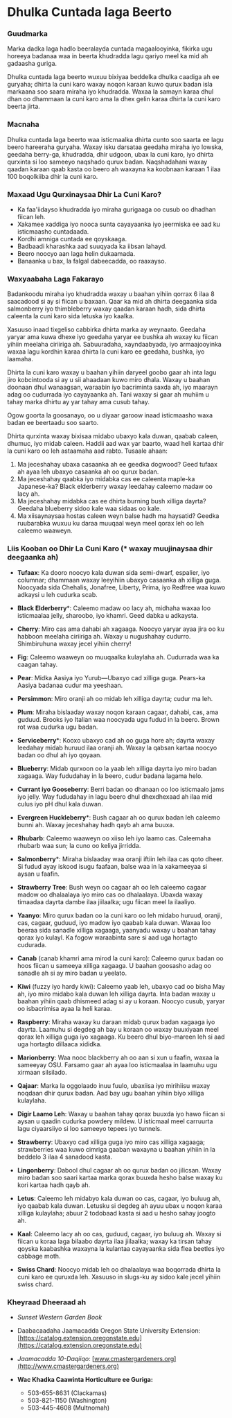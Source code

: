 # Dhulka Cuntada laga Beerto

### Guudmarka

Marka dadka laga hadlo beeralayda cuntada magaalooyinka, fikirka ugu horeeya badanaa waa in beerta khudradda lagu qariyo meel ka mid ah gadaasha guriga.

Dhulka cuntada laga beerto wuxuu bixiyaa beddelka dhulka caadiga ah ee guryaha; dhirta la cuni karo waxay noqon karaan kuwo qurux badan isla markaana soo saara miraha iyo khudradda. Waxaa la samayn karaa dhul dhan oo dhammaan la cuni karo ama la dhex gelin karaa dhirta la cuni karo beerta jirta.

### Macnaha

Dhulka cuntada laga beerto waa isticmaalka dhirta cunto soo saarta ee lagu beero hareeraha guryaha. Waxay isku darsataa geedaha miraha iyo lowska, geedaha berry-ga, khudradda, dhir udgoon, ubax la cuni karo, iyo dhirta qurxinta si loo sameeyo naqshado qurux badan. Naqshadahani waxay qaadan karaan qaab kasta oo beero ah waxayna ka koobnaan karaan 1 ilaa 100 boqolkiiba dhir la cuni karo.

### Maxaad Ugu Qurxinaysaa Dhir La Cuni Karo?

- Ka faa'iidayso khudradda iyo miraha gurigaaga oo cusub oo dhadhan fiican leh.
- Xakamee xaddiga iyo nooca sunta cayayaanka iyo jeermiska ee aad ku isticmaasho cuntadaada.
- Kordhi amniga cuntada ee qoyskaaga.
- Badbaadi kharashka aad suuqyada ka iibsan lahayd.
- Beero noocyo aan laga helin dukaamada.
- Banaanka u bax, la falgal dabeecadda, oo raaxayso.

### Waxyaabaha Laga Fakarayo


Badankoodu miraha iyo khudradda waxay u baahan yihiin qorrax 6 ilaa 8 saacadood si ay si fiican u baxaan. Qaar ka mid ah dhirta deegaanka sida salmonberry iyo thimbleberry waxay qaadan karaan hadh, sida dhirta caleenta la cuni karo sida letuska iyo kaalka.


Xasuuso inaad tixgeliso cabbirka dhirta marka ay weynaato. Geedaha yaryar ama kuwa dhexe iyo geedaha yaryar ee bushka ah waxay ku fiican yihiin meelaha ciriiriga ah. Sabuuradaha, xayndaabyada, iyo armaajooyinka waxaa lagu kordhin karaa dhirta la cuni karo ee geedaha, bushka, iyo laamaha.


Dhirta la cuni karo waxay u baahan yihiin daryeel goobo gaar ah inta lagu jiro kobcintooda si ay u sii ahaadaan kuwo miro dhala. Waxay u baahan doonaan dhul wanaagsan, waraabin iyo bacriminta saxda ah, iyo maarayn adag oo cudurrada iyo cayayaanka ah. Tani waxay si gaar ah muhiim u tahay marka dhirtu ay yar tahay ama cusub tahay.


Ogow goorta la goosanayo, oo u diyaar garoow inaad isticmaasho waxa badan ee beertaadu soo saarto.


Dhirta qurxinta waxay bixisaa midabo ubaxyo kala duwan, qaabab caleen, dhumuc, iyo midab caleen. Haddii aad wax yar baarto, waad heli kartaa dhir la cuni karo oo leh astaamaha aad rabto. Tusaale ahaan:

1. Ma jeceshahay ubaxa casaanka ah ee geedka dogwood? Geed tufaax ah ayaa leh ubaxyo casaanka ah oo qurux badan.
2. Ma jeceshahay qaabka iyo midabka cas ee caleenta maple-ka Japanese-ka? Black elderberry waxay leedahay caleemo madaw oo lacy ah.
3. Ma jeceshahay midabka cas ee dhirta burning bush xilliga dayrta? Geedaha blueberry sidoo kale waa sidaas oo kale.
4. Ma xiisaynaysaa hostas caleen weyn balse hadh ma haysatid? Geedka ruubarabka wuxuu ku daraa muuqaal weyn meel qorax leh oo leh caleemo waaweyn.

### Liis Kooban oo Dhir La Cuni Karo (* waxay muujinaysaa dhir deegaanka ah)


- **Tufaax**: Ka dooro noocyo kala duwan sida semi-dwarf, espalier, iyo columnar; dhammaan waxay leeyihiin ubaxyo casaanka ah xilliga guga. Noocyada sida Chehalis, Jonafree, Liberty, Prima, iyo Redfree waa kuwo adkaysi u leh cudurka scab.
- **Black Elderberry***: Caleemo madaw oo lacy ah, midhaha waxaa loo isticmaalaa jelly, sharoobo, iyo khamri. Geed dabka u adkaysta.
- **Cherry**: Miro cas ama dahabi ah xagaaga. Noocyo yaryar ayaa jira oo ku habboon meelaha ciriiriga ah. Waxay u nugushahay cudurro. Shimbiruhuna waxay jecel yihiin cherry!
- **Fig**: Caleemo waaweyn oo muuqaalka kulaylaha ah. Cudurrada waa ka caagan tahay.
- **Pear**: Midka Aasiya iyo Yurub—Ubaxyo cad xilliga guga. Pears-ka Aasiya badanaa cudur ma yeeshaan.
- **Persimmon**: Miro oranji ah oo midab leh xilliga dayrta; cudur ma leh.
- **Plum**: Miraha bislaaday waxay noqon karaan cagaar, dahabi, cas, ama guduud. Brooks iyo Italian waa noocyada ugu fudud in la beero. Brown rot waa cudurka ugu badan.
- **Serviceberry***: Kooxo ubaxyo cad ah oo guga hore ah; dayrta waxay leedahay midab huruud ilaa oranji ah. Waxay la qabsan kartaa noocyo badan oo dhul ah iyo qoyaan.


- **Blueberry**: Midab qurxoon oo la yaab leh xilliga dayrta iyo miro badan xagaaga. Way fududahay in la beero, cudur badana lagama helo.
- **Currant iyo Gooseberry**: Berri badan oo dhanaan oo loo isticmaalo jams iyo jelly. Way fududahay in lagu beero dhul dhexdhexaad ah ilaa mid culus iyo pH dhul kala duwan.
- **Evergreen Huckleberry***: Bush cagaar ah oo qurux badan leh caleemo bunni ah. Waxay jeceshahay hadh qayb ah ama buuxa.
- **Rhubarb**: Caleemo waaweyn oo xiiso leh iyo laamo cas. Caleemaha rhubarb waa sun; la cuno oo keliya jirridda.
- **Salmonberry***: Miraha bislaaday waa oranji iftiin leh ilaa cas qoto dheer. Si fudud ayay iskood isugu faafaan, balse waa in la xakameeyaa si aysan u faafin.
- **Strawberry Tree**: Bush weyn oo cagaar ah oo leh caleemo cagaar madow oo dhalaalaya iyo miro cas oo dhalaalaya. Ubaxda waxay timaadaa dayrta dambe ilaa jiilaalka; ugu fiican meel la ilaaliyo.
- **Yaanyo**: Miro qurux badan oo la cuni karo oo leh midabo huruud, oranji, cas, cagaar, guduud, iyo madow iyo qaabab kala duwan. Waxaa loo beeraa sida sanadle xilliga xagaaga, yaanyadu waxay u baahan tahay qorax iyo kulayl. Ka fogow waraabinta sare si aad uga hortagto cudurada.


- **Canab** (canab khamri ama mirod la cuni karo): Caleemo qurux badan oo hoos fiican u sameeya xilliga xagaaga. U baahan goosasho adag oo sanadle ah si ay miro badan u yeelato.
- **Kiwi** (fuzzy iyo hardy kiwi): Caleemo yaab leh, ubaxyo cad oo bisha May ah, iyo miro midabo kala duwan leh xilliga dayrta. Inta badan waxay u baahan yihiin qaab dhismeed adag si ay u koraan. Noocyo cusub, yaryar oo isbacrimisa ayaa la heli karaa.
- **Raspberry**: Miraha waxay ku daraan midab qurux badan xagaaga iyo dayrta. Laamuhu si degdeg ah bay u koraan oo waxay buuxiyaan meel qorax leh xilliga guga iyo xagaaga. Ku beero dhul biyo-mareen leh si aad uga hortagto dillaaca xididka.
- **Marionberry**: Waa nooc blackberry ah oo aan si xun u faafin, waxaa la sameeyay OSU. Farsamo gaar ah ayaa loo isticmaalaa in laamuhu ugu xirmaan silsilado.
- **Qajaar**: Marka la oggolaado inuu fuulo, ubaxiisa iyo mirihiisu waxay noqdaan dhir qurux badan. Aad bay ugu baahan yihiin biyo xilliga kulaylaha.
- **Digir Laamo Leh**: Waxay u baahan tahay qorax buuxda iyo hawo fiican si aysan u qaadin cudurka powdery mildew. U isticmaal meel carruurta lagu ciyaarsiiyo si loo sameeyo tepees iyo tunnels.


- **Strawberry**: Ubaxyo cad xilliga guga iyo miro cas xilliga xagaaga; strawberries waa kuwo cimriga gaaban waxayna u baahan yihiin in la beddelo 3 ilaa 4 sanadood kasta.
- **Lingonberry**: Dabool dhul cagaar ah oo qurux badan oo jilicsan. Waxay miro badan soo saari kartaa marka qorax buuxda hesho balse waxay ku kori kartaa hadh qayb ah.
- **Letus**: Caleemo leh midabyo kala duwan oo cas, cagaar, iyo buluug ah, iyo qaabab kala duwan. Letusku si degdeg ah ayuu ubax u noqon karaa xilliga kulaylaha; abuur 2 todobaad kasta si aad u hesho sahay joogto ah.
- **Kaal**: Caleemo lacy ah oo cas, guduud, cagaar, iyo buluug ah. Waxay si fiican u koraa laga bilaabo dayrta ilaa jiilaalka; waxay ka tirsan tahay qoyska kaabashka waxayna la kulantaa cayayaanka sida flea beetles iyo cabbage moth.
- **Swiss Chard**: Noocyo midab leh oo dhalaalaya waa boqorrada dhirta la cuni karo ee quruxda leh. Xasuuso in slugs-ku ay sidoo kale jecel yihiin swiss chard.

### Kheyraad Dheeraad ah


- *Sunset Western Garden Book*
- Daabacaadaha Jaamacadda Oregon State University Extension: [https://catalog.extension.oregonstate.edu](https://catalog.extension.oregonstate.edu)
- *Jaamacadda 10-Daqiiqo*: [www.cmastergardeners.org](http://www.cmastergardeners.org)


- **Wac Khadka Caawinta Horticulture ee Guriga:**
  - 503-655-8631 (Clackamas)
  - 503-821-1150 (Washington)
  - 503-445-4608 (Multnomah)
